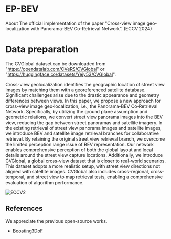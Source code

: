 # EP-BEV
About The official implementation of the paper "Cross-view image geo-localization with Panorama-BEV Co-Retrieval Network“. (ECCV 2024)

# Data preparation

The CVGlobal dataset can be downloaded from "https://opendatalab.com/CVeRS/CVGlobal" or "https://huggingface.co/datasets/Yejy53/CVGlobal".

Cross-view geolocalization identifies the geographic location of street view images by matching them with a georeferenced satellite database. Significant challenges arise due to the drastic appearance and geometry differences between views. In this paper, we propose a new approach for cross-view image geo-localization, i.e.,  the Panorama-BEV Co-Retrieval Network. Specifically, by utilizing the ground plane assumption and geometric relations, we convert street view panorama images into the BEV view, reducing the gap between street panoramas and satellite imagery. In the existing retrieval of street view panorama images and satellite images, we introduce BEV and satellite image retrieval branches for collaborative retrieval. By retaining the original street view retrieval branch, we overcome the limited perception range issue of BEV representation. Our network enables comprehensive perception of both the global layout and local details around the street view capture locations. Additionally, we introduce CVGlobal, a global cross-view dataset that is closer to real-world scenarios. This dataset adopts a more realistic setup, with street view directions not aligned with satellite images. CVGlobal also includes cross-regional, cross-temporal, and street view to map retrieval tests, enabling a comprehensive evaluation of algorithm performance.

![ECCV2](https://github.com/user-attachments/assets/02252a74-a116-4829-80af-96f2426a326a)

## References
We appreciate the previous open-source works.
* [Boosting3DoF]([https://github.com/YujiaoShi/Boosting3DoFAccuracy])
